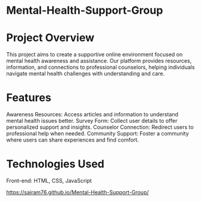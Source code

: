 # Mental-Health-Support-Group


# Project Overview
This project aims to create a supportive online environment focused on mental health awareness and assistance. Our platform provides resources, information, and connections to professional counselors, helping individuals navigate mental health challenges with understanding and care.

# Features
Awareness Resources: Access articles and information to understand mental health issues better.
Survey Form: Collect user details to offer personalized support and insights.
Counselor Connection: Redirect users to professional help when needed.
Community Support: Foster a community where users can share experiences and find comfort.

# Technologies Used
Front-end: HTML, CSS, JavaScript

https://sairam76.github.io/Mental-Health-Support-Group/
